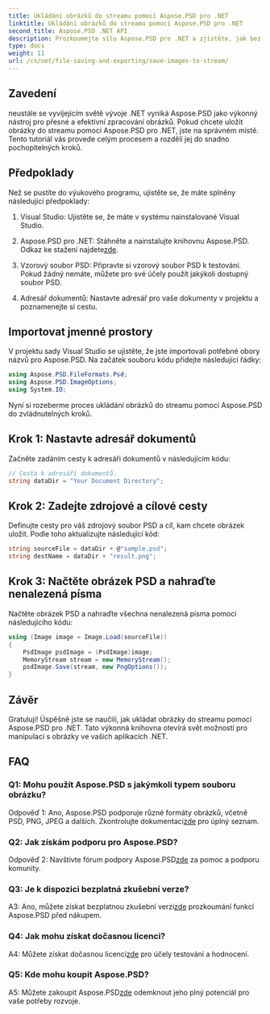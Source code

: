 ```yaml
---
title: Ukládání obrázků do streamu pomocí Aspose.PSD pro .NET
linktitle: Ukládání obrázků do streamu pomocí Aspose.PSD pro .NET
second_title: Aspose.PSD .NET API
description: Prozkoumejte sílu Aspose.PSD pro .NET a zjistěte, jak bez námahy ukládat obrázky do streamu. Postupujte podle našeho podrobného průvodce pro bezproblémovou integraci.
type: docs
weight: 11
url: /cs/net/file-saving-and-exporting/save-images-to-stream/
---
```

## Zavedení

neustále se vyvíjejícím světě vývoje .NET vyniká Aspose.PSD jako výkonný nástroj pro přesné a efektivní zpracování obrázků. Pokud chcete uložit obrázky do streamu pomocí Aspose.PSD pro .NET, jste na správném místě. Tento tutoriál vás provede celým procesem a rozdělí jej do snadno pochopitelných kroků.

## Předpoklady

Než se pustíte do výukového programu, ujistěte se, že máte splněny následující předpoklady:

1. Visual Studio: Ujistěte se, že máte v systému nainstalované Visual Studio.

2.  Aspose.PSD pro .NET: Stáhněte a nainstalujte knihovnu Aspose.PSD. Odkaz ke stažení najdete[zde](https://releases.aspose.com/psd/net/).

3. Vzorový soubor PSD: Připravte si vzorový soubor PSD k testování. Pokud žádný nemáte, můžete pro své účely použít jakýkoli dostupný soubor PSD.

4. Adresář dokumentů: Nastavte adresář pro vaše dokumenty v projektu a poznamenejte si cestu.

## Importovat jmenné prostory

V projektu sady Visual Studio se ujistěte, že jste importovali potřebné obory názvů pro Aspose.PSD. Na začátek souboru kódu přidejte následující řádky:

```csharp
using Aspose.PSD.FileFormats.Psd;
using Aspose.PSD.ImageOptions;
using System.IO;
```

Nyní si rozeberme proces ukládání obrázků do streamu pomocí Aspose.PSD do zvládnutelných kroků.

## Krok 1: Nastavte adresář dokumentů

Začněte zadáním cesty k adresáři dokumentů v následujícím kódu:

```csharp
// Cesta k adresáři dokumentů.
string dataDir = "Your Document Directory";
```

## Krok 2: Zadejte zdrojové a cílové cesty

Definujte cesty pro váš zdrojový soubor PSD a cíl, kam chcete obrázek uložit. Podle toho aktualizujte následující kód:

```csharp
string sourceFile = dataDir + @"sample.psd";
string destName = dataDir + "result.png";
```

## Krok 3: Načtěte obrázek PSD a nahraďte nenalezená písma

Načtěte obrázek PSD a nahraďte všechna nenalezená písma pomocí následujícího kódu:

```csharp
using (Image image = Image.Load(sourceFile))
{
    PsdImage psdImage = (PsdImage)image;
    MemoryStream stream = new MemoryStream();
    psdImage.Save(stream, new PngOptions());
}
```

## Závěr

Gratuluji! Úspěšně jste se naučili, jak ukládat obrázky do streamu pomocí Aspose.PSD pro .NET. Tato výkonná knihovna otevírá svět možností pro manipulaci s obrázky ve vašich aplikacích .NET.

## FAQ

### Q1: Mohu použít Aspose.PSD s jakýmkoli typem souboru obrázku?

 Odpověď 1: Ano, Aspose.PSD podporuje různé formáty obrázků, včetně PSD, PNG, JPEG a dalších. Zkontrolujte dokumentaci[zde](https://reference.aspose.com/psd/net/) pro úplný seznam.

### Q2: Jak získám podporu pro Aspose.PSD?

 Odpověď 2: Navštivte fórum podpory Aspose.PSD[zde](https://forum.aspose.com/c/psd/34) za pomoc a podporu komunity.

### Q3: Je k dispozici bezplatná zkušební verze?

 A3: Ano, můžete získat bezplatnou zkušební verzi[zde](https://releases.aspose.com/) prozkoumání funkcí Aspose.PSD před nákupem.

### Q4: Jak mohu získat dočasnou licenci?

 A4: Můžete získat dočasnou licenci[zde](https://purchase.aspose.com/temporary-license/) pro účely testování a hodnocení.

### Q5: Kde mohu koupit Aspose.PSD?

 A5: Můžete zakoupit Aspose.PSD[zde](https://purchase.aspose.com/buy) odemknout jeho plný potenciál pro vaše potřeby rozvoje.